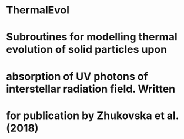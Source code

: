 # ThermalEvol

# Subroutines for modelling thermal evolution of solid particles upon
#  absorption of UV photons of interstellar radiation field. Written
#  for publication by Zhukovska et al. (2018)
